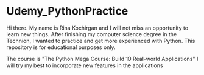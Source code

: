 # Udemy_PythonPractice
Hi there.
My name is Rina Kochirgan and I will not miss an opportunity to learn new things.
After finishing my computer science degree in the Technion, I wanted to practice and get more experienced with Python.
This repository is for educational purposes only.

The course is "The Python Mega Course: Build 10 Real-world Applications"
I will try my best to incorporate new features in the applications
